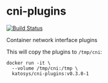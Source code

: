 # cni-plugins

[![Build Status](https://travis-ci.org/katosys/cni-plugins.svg?branch=master)](https://travis-ci.org/katosys/cni-plugins)

Container network interface plugins

This will copy the plugins to `/tmp/cni`:
```
docker run -it \
  --volume /tmp/cni:/tmp \
  katosys/cni-plugins:v0.3.0-1
```
